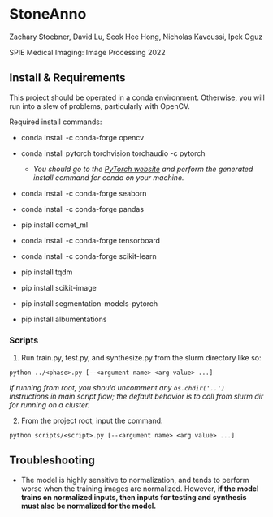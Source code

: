 # StoneAnno
Zachary Stoebner, David Lu, Seok Hee Hong, Nicholas Kavoussi, Ipek Oguz

SPIE Medical Imaging: Image Processing 2022

## Install & Requirements
This project should be operated in a conda environment. Otherwise, you will run into a slew of problems, particularly with OpenCV. 

Required install commands: 
- conda install -c conda-forge opencv 

- conda install pytorch torchvision torchaudio -c pytorch
     - *You should go to the [PyTorch website](https://pytorch.org) and perform the generated install command for conda on your machine.*

- conda install -c conda-forge seaborn

- conda install -c conda-forge pandas

- pip install comet_ml

- conda install -c conda-forge tensorboard 

- conda install -c conda-forge scikit-learn

- pip install tqdm

- pip install scikit-image

- pip install segmentation-models-pytorch

- pip install albumentations

### Scripts
1. Run train.py, test.py, and synthesize.py from the slurm directory like so: 
```
python ../<phase>.py [--<argument name> <arg value> ...]
```
*If running from root, you should uncomment any `os.chdir('..')` instructions in main script flow; the default behavior is to call from slurm dir for running on a cluster.*

2. From the project root, input the command:
```
python scripts/<script>.py [--<argument name> <arg value> ...]
```


## Troubleshooting
- The model is highly sensitive to normalization, and tends to perform worse when the training images are normalized. However, **if the model trains on normalized inputs, then inputs for testing and synthesis must also be normalized for the model.** 



